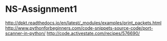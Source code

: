# NS-Assignment1
http://dpkt.readthedocs.io/en/latest/_modules/examples/print_packets.html
http://www.pythonforbeginners.com/code-snippets-source-code/port-scanner-in-python/
http://code.activestate.com/recipes/576690/